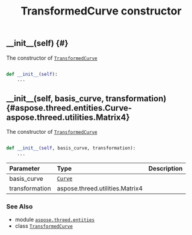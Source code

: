 ﻿---
title: TransformedCurve constructor
second_title: Aspose.3D for Python via .NET API References
description: 
type: docs
weight: 10
url: /python-net/aspose.threed.entities/transformedcurve/__init__/
is_root: false
---

## \_\_init\_\_(self) {#}

The constructor of [`TransformedCurve`](/3d/python-net/aspose.threed.entities/transformedcurve)



```python

def __init__(self):
    ...
```




## \_\_init\_\_(self, basis_curve, transformation) {#aspose.threed.entities.Curve-aspose.threed.utilities.Matrix4}

The constructor of [`TransformedCurve`](/3d/python-net/aspose.threed.entities/transformedcurve)



```python

def __init__(self, basis_curve, transformation):
    ...
```


| Parameter | Type | Description |
| :- | :- | :- |
| basis_curve | [`Curve`](/3d/python-net/aspose.threed.entities/curve) |  |
| transformation | aspose.threed.utilities.Matrix4 |  |



### See Also
* module [`aspose.threed.entities`](../../)
* class [`TransformedCurve`](/3d/python-net/aspose.threed.entities/transformedcurve)
